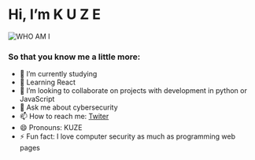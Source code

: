 # Hi, I’m K U Z E 
![WHO AM I](https://images.app.goo.gl/K3QLR6y5Y99Urm3L6)

### So that you know me a little more:

- 🔭 I’m currently studying
- 🌱 Learning React 
- 👯 I’m looking to collaborate on projects with development in python or JavaScript
- 💬 Ask me about cybersecurity
- 📫 How to reach me: [Twiter](https://twitter.com/kuze_official)
- 😄 Pronouns: KUZE
- ⚡ Fun fact: I love computer security as much as programming web pages

